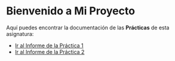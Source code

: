# Bienvenido a Mi Proyecto

Aquí puedes encontrar la documentación de las **Prácticas** de esta asignatura:

- [Ir al Informe de la Práctica 1](../Practica_1/Informe.md)
- [Ir al Informe de la Práctica 2](../Practica_2/Informe2.md)
